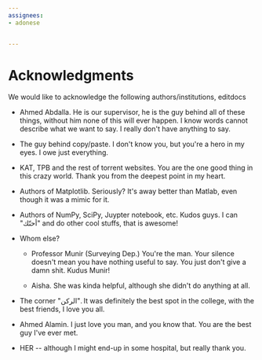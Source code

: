 ```yaml
---
assignees:
- adonese


---
```


# Acknowledgments
We would like to acknowledge the following authors/institutions, editdocs
- Ahmed Abdalla. He is our supervisor, he is the guy behind all of these things, without him none of this will ever happen. I know words cannot describe what we want to say. I really don't have anything to say.

- The guy behind copy/paste. I don't know you, but you're a hero in my eyes. I owe just everything.
- KAT, TPB and the rest of torrent websites. You are the one good thing in this crazy world. Thank you from the deepest point in my heart.

- Authors of Matplotlib. Seriously? It's away better than Matlab, even though it was a mimic for it.

- Authors of NumPy, SciPy, Juypter notebook, etc. Kudos guys. I can "أحنّك" and do other cool stuffs, that is awesome!

- Whom else?

  - Professor Munir (Surveying Dep.) You're the man. Your silence doesn't mean you have nothing useful to say. You just don't give a damn shit. Kudus Munir!

  - Aisha. She was kinda helpful, although she didn't do anything at all.

- The corner "الركن". It was definitely the best spot in the college, with the best friends, I love you all.

- Ahmed Alamin. I just love you man, and you know that. You are the best guy I've ever met.

- HER -- although I might end-up in some hospital, but really thank you.
